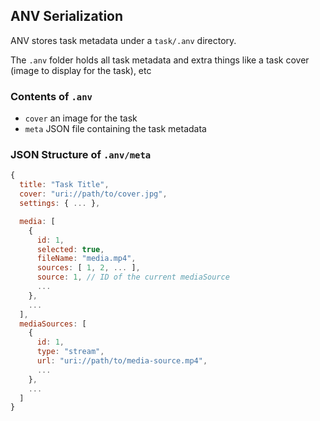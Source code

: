 ## ANV Serialization
ANV stores task metadata under a `task/.anv` directory.

The `.anv` folder holds all task metadata and extra things like a task cover (image to display for the task), etc

### Contents of `.anv`
 - `cover` an image for the task
 - `meta` JSON file containing the task metadata

### JSON Structure of `.anv/meta`
```js
{
  title: "Task Title",
  cover: "uri://path/to/cover.jpg",
  settings: { ... },

  media: [
    {
      id: 1,
      selected: true,
      fileName: "media.mp4",
      sources: [ 1, 2, ... ],
      source: 1, // ID of the current mediaSource
      ...
    },
    ...
  ],
  mediaSources: [
    {
      id: 1,
      type: "stream",
      url: "uri://path/to/media-source.mp4",
      ...
    },
    ...
  ]
}
```
